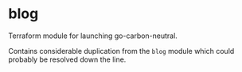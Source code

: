 # blog

Terraform module for launching go-carbon-neutral.

Contains considerable duplication from the `blog` module which could probably be
resolved down the line.
